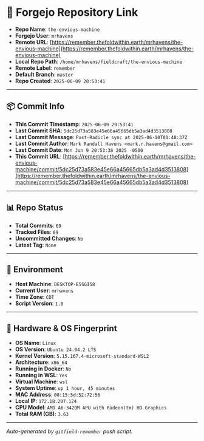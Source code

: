 # 🔗 Forgejo Repository Link

- **Repo Name**: `the-envious-machine`
- **Forgejo User**: `mrhavens`
- **Remote URL**: [https://remember.thefoldwithin.earth/mrhavens/the-envious-machine](https://remember.thefoldwithin.earth/mrhavens/the-envious-machine)
- **Local Repo Path**: `/home/mrhavens/fieldcraft/the-envious-machine`
- **Remote Label**: `remember`
- **Default Branch**: `master`
- **Repo Created**: `2025-06-09 20:53:41`

---

## 📦 Commit Info

- **This Commit Timestamp**: `2025-06-09 20:53:41`
- **Last Commit SHA**: `5dc25d73a583e45e66a45665db5a3ad4d3513808`
- **Last Commit Message**: `Post-Radicle sync at 2025-06-10T01:48:37Z`
- **Last Commit Author**: `Mark Randall Havens <mark.r.havens@gmail.com>`
- **Last Commit Date**: `Mon Jun 9 20:53:38 2025 -0500`
- **This Commit URL**: [https://remember.thefoldwithin.earth/mrhavens/the-envious-machine/commit/5dc25d73a583e45e66a45665db5a3ad4d3513808](https://remember.thefoldwithin.earth/mrhavens/the-envious-machine/commit/5dc25d73a583e45e66a45665db5a3ad4d3513808)

---

## 📊 Repo Status

- **Total Commits**: `69`
- **Tracked Files**: `69`
- **Uncommitted Changes**: `No`
- **Latest Tag**: `None`

---

## 🧭 Environment

- **Host Machine**: `DESKTOP-E5SGI58`
- **Current User**: `mrhavens`
- **Time Zone**: `CDT`
- **Script Version**: `1.0`

---

## 🧬 Hardware & OS Fingerprint

- **OS Name**: `Linux`
- **OS Version**: `Ubuntu 24.04.2 LTS`
- **Kernel Version**: `5.15.167.4-microsoft-standard-WSL2`
- **Architecture**: `x86_64`
- **Running in Docker**: `No`
- **Running in WSL**: `Yes`
- **Virtual Machine**: `wsl`
- **System Uptime**: `up 1 hour, 45 minutes`
- **MAC Address**: `00:15:5d:52:72:56`
- **Local IP**: `172.18.207.124`
- **CPU Model**: `AMD A6-3420M APU with Radeon(tm) HD Graphics`
- **Total RAM (GB)**: `3.63`

---

_Auto-generated by `gitfield-remember` push script._
